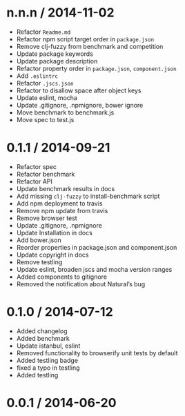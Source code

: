 
n.n.n / 2014-11-02
==================

 * Refactor `Readme.md`
 * Refactor npm script target order in `package.json`
 * Remove clj-fuzzy from benchmark and competition
 * Update package keywords
 * Update package description
 * Refactor property order in `package.json`, `component.json`
 * Add `.eslintrc`
 * Refactor `.jscs.json`
 * Refactor to disallow space after object keys
 * Update eslint, mocha
 * Update .gitignore, .npmignore, bower ignore
 * Move benchmark to benchmark.js
 * Move spec to test.js

0.1.1 / 2014-09-21
==================

 * Refactor spec
 * Refactor benchmark
 * Refactor API
 * Update benchmark results in docs
 * Add missing `clj-fuzzy` to install-benchmark script
 * Add npm deployment to travis
 * Remove npm update from travis
 * Remove browser test
 * Update .gitignore, .npmignore
 * Update Installation in docs
 * Add bower.json
 * Reorder properties in package.json and component.json
 * Update copyright in docs
 * Remove testling
 * Update eslint, broaden jscs and mocha version ranges
 * Added components to gitignore
 * Removed the notification about Natural’s bug

0.1.0 / 2014-07-12
==================

 * Added changelog
 * Added benchmark
 * Update istanbul, eslint
 * Removed functionality to browserify unit tests by default
 * Added testling badge
 * fixed a typo in testling
 * Added testling

0.0.1 / 2014-06-20
==================
